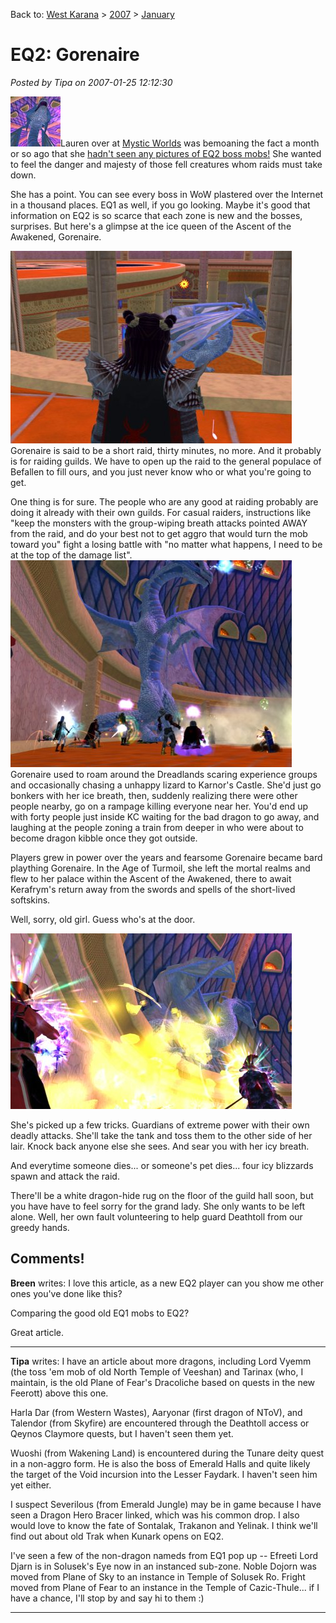 Back to: [West Karana](/posts/westkarana.md) > [2007](/posts/2007/westkarana.md) > [January](./westkarana.md)
# EQ2: Gorenaire

*Posted by Tipa on 2007-01-25 12:12:30*

![gorethumb.jpg](../../../uploads/2007/01/gorethumb.jpg)Lauren over at [Mystic Worlds](http://notadiary.typepad.com/mysticworlds/) was bemoaning the fact a month or so ago that she [hadn't seen any pictures of EQ2 boss mobs!](http://notadiary.typepad.com/mysticworlds/2006/12/missing_the_god.html) She wanted to feel the danger and majesty of those fell creatures whom raids must take down.

She has a point. You can see every boss in WoW plastered over the Internet in a thousand places. EQ1 as well, if you go looking. Maybe it's good that information on EQ2 is so scarce that each zone is new and the bosses, surprises. But here's a glimpse at the ice queen of the Ascent of the Awakened, Gorenaire.


![gore1.jpg](../../../uploads/2007/01/gore1.jpg)
Gorenaire is said to be a short raid, thirty minutes, no more. And it probably is for raiding guilds. We have to open up the raid to the general populace of Befallen to fill ours, and you just never know who or what you're going to get.

One thing is for sure. The people who are any good at raiding probably are doing it already with their own guilds. For casual raiders, instructions like "keep the monsters with the group-wiping breath attacks pointed AWAY from the raid, and do your best not to get aggro that would turn the mob toward you" fight a losing battle with "no matter what happens, I need to be at the top of the damage list".
![gore3.jpg](../../../uploads/2007/01/gore3.jpg)
Gorenaire used to roam around the Dreadlands scaring experience groups and occasionally chasing a unhappy lizard to Karnor's Castle. She'd just go bonkers with her ice breath, then, suddenly realizing there were other people nearby, go on a rampage killing everyone near her. You'd end up with forty people just inside KC waiting for the bad dragon to go away, and laughing at the people zoning a train from deeper in who were about to become dragon kibble once they got outside.

Players grew in power over the years and fearsome Gorenaire became bard plaything Gorenaire. In the Age of Turmoil, she left the mortal realms and flew to her palace within the Ascent of the Awakened, there to await Kerafrym's return away from the swords and spells of the short-lived softskins.

Well, sorry, old girl. Guess who's at the door.

![gore2.jpg](../../../uploads/2007/01/gore2.jpg)

She's picked up a few tricks. Guardians of extreme power with their own deadly attacks. She'll take the tank and toss them to the other side of her lair. Knock back anyone else she sees. And sear you with her icy breath.

And everytime someone dies... or someone's pet dies... four icy blizzards spawn and attack the raid.

There'll be a white dragon-hide rug on the floor of the guild hall soon, but you have have to feel sorry for the grand lady. She only wants to be left alone. Well, her own fault volunteering to help guard Deathtoll from our greedy hands.
## Comments!

**Breen** writes: I love this article, as a new EQ2 player can you show me other ones you've done like this?

Comparing the good old EQ1 mobs to EQ2?

Great article.

---

**Tipa** writes: I have an article about more dragons, including Lord Vyemm (the toss 'em mob of old North Temple of Veeshan) and Tarinax (who, I maintain, is the old Plane of Fear's Dracoliche based on quests in the new Feerott) above this one.

Harla Dar (from Western Wastes), Aaryonar (first dragon of NToV), and Talendor (from Skyfire) are encountered through the Deathtoll access or Qeynos Claymore quests, but I haven't seen them yet.

Wuoshi (from Wakening Land) is encountered during the Tunare deity quest in a non-aggro form. He is also the boss of Emerald Halls and quite likely the target of the Void incursion into the Lesser Faydark. I haven't seen him yet either.

I suspect Severilous (from Emerald Jungle) may be in game because I have seen a Dragon Hero Bracer linked, which was his common drop. I also would love to know the fate of Sontalak, Trakanon and Yelinak. I think we'll find out about old Trak when Kunark opens on EQ2.

I've seen a few of the non-dragon nameds from EQ1 pop up -- Efreeti Lord Djarn is in Solusek's Eye now in an instanced sub-zone. Noble Dojorn was moved from Plane of Sky to an instance in Temple of Solusek Ro. Fright moved from Plane of Fear to an instance in the Temple of Cazic-Thule... if I have a chance, I'll stop by and say hi to them :)

---

